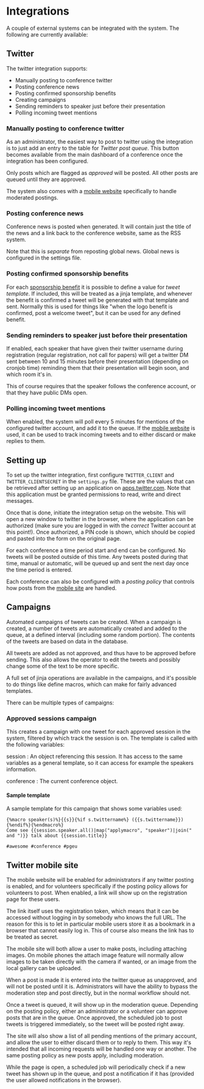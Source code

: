 # Integrations

A couple of external systems can be integrated with the system. The following
are currently available:

## Twitter <a name="twitter"></a>

The twitter integration supports:

* Manually posting to conference twitter
* Posting conference news
* Posting confirmed sponsorship benefits
* Creating campaigns
* Sending reminders to speaker just before their presentation
* Polling incoming tweet mentions


### Manually posting to conference twitter

As an administrator, the easiest way to post to twitter using the
integration is to just add an entry to the table for *Twitter post
queue*. This button becomes available from the main dashboard of a
conference once the integration has been configured.

Only posts which are flagged as *approved* will be posted. All other
posts are queued until they are approved.

The system also comes with a [mobile website](#mobilesite) specifically
to handle moderated postings.

### Posting conference news

Conference news is posted when generated. It will contain just the
title of the news and a link back to the conference website, same as
the RSS system.

Note that this is *separate* from reposting global news. Global news
is configured in the settings file.

### Posting confirmed sponsorship benefits

For each [sponsorship benefit](sponsors#benefit) it is possible to
define a value for *tweet template*. If included, this will be treated
as a jinja template, and whenever the benefit is confirmed a tweet
will be generated with that template and sent. Normally this is used
for things like "when the logo benefit is confirmed, post a welcome
tweet", but it can be used for any defined benefit.

### Sending reminders to speaker just before their presentation

If enabled, each speaker that have given their twitter username during
registration (regular registration, not call for papers) will get a
twitter DM sent between 10 and 15 minutes before their presentation
(depending on cronjob time) reminding them that their presentation
will begin soon, and which room it's in.

This of course requires that the speaker follows the conference
account, or that they have public DMs open.

### Polling incoming tweet mentions

When enabled, the system will poll every 5 minutes for mentions of the
configured twitter account, and add it to the queue. If the
[mobile website](#mobilesite) is used, it can be used to track
incoming tweets and to either discard or make replies to them.

## Setting up

To set up the twitter integration, first configure `TWITTER_CLIENT`
and `TWITTER_CLIENTSECRET` in the `settings.py` file. These are the
values that can be retrieved after setting up an application on
[apps.twitter.com](https://apps.twitter.com). Note that this application
must be granted permissions to read, write and direct messages.

Once that is done, initiate the integration setup on the website. This
will open a new window to twitter in the browser, where the
application can be authorized (make sure you are logged in with the
*correct* Twitter account at this point!). Once authorized, a PIN code
is shown, which should be copied and pasted into the form on the
original page.

For each conference a time period start and end can be configured. No
tweets will be posted outside of this time. Any tweets posted during
that time, manual or automatic, will be queued up and sent the next
day once the time period is entered.

Each conference can also be configured with a *posting policy* that
controls how posts from the [mobile site](#mobilesite) are handled.

## Campaigns <a name="campaigns"></a>

Automated campaigns of tweets can be created. When a campaign is
created, a number of tweets are automatically created and added to the
queue, at a defined interval (including some random portion). The
contents of the tweets are based on data in the database.

All tweets are added as not approved, and thus have to be approved
before sending. This also allows the operator to edit the tweets and
possibly change some of the text to be more specific.

A full set of jinja operations are available in the campaigns, and
it's possible to do things like define macros, which can make for
fairly advanced templates.

There can be multiple types of campaigns:

### Approved sessions campaign

This creates a campaign with one tweet for each approved session in
the system, filtered by which track the session is on. The template is
called with the following variables:

session
: An object referencing this session. It has access to the same
variables as a general template, so it can access for example the
speakers information.

conference
: The current conference object.

#### Sample template

A sample template for this campaign that shows some variables used:

~~~
{%macro speaker(s)%}{{s}}{%if s.twittername%} ({{s.twittername}}){%endif%}{%endmacro%}
Come see {{session.speaker.all()|map("applymacro", "speaker")|join(" and ")}} talk about {{session.title}}

#awesome #conference #pgeu
~~~


## Twitter mobile site <a name="mobilesite"></a>

The mobile website will be enabled for administrators if any twitter
posting is enabled, and for volunteers specifically if the posting
policy allows for volunteers to post. When enabled, a link will show
up on the registration page for these users.

The link itself uses the registration token, which means that it can
be accessed without logging in by somebody who knows the full URL. The
reason for this is to let in particular mobile users store it as a
bookmark in a browser that cannot easily log in. This of course also
means the link has to be treated as secret.

The mobile site will both allow a user to make posts, including
attaching images. On mobile phones the attach image feature will
normally allow images to be taken directly with the camera if wanted,
or an image from the local gallery can be uploaded.

When a post is made it is entered into the twitter queue as
unapproved, and will not be posted until it is. Administrators will
have the ability to bypass the moderation step and post directly, but
in the normal workflow should not.

Once a tweet is queued, it will show up in the moderation
queue. Depending on the posting policy, either an administrator or a
volunteer can approve posts that are in the queue. Once approved, the
scheduled job to post tweets is triggered immediately, so the tweet
will be posted right away.

The site will also show a list of all pending mentions of the primary
account, and allow the user to either discard them or to reply to
them. This way it's intended that all incoming requests will be
handled one way or another. The same posting policy as new posts
apply, including moderation.

While the page is open, a scheduled job will periodically check if a
new tweet has shown up in the queue, and post a notification if it has
(provided the user allowed notifications in the browser).
